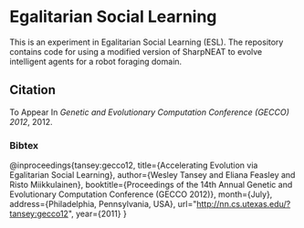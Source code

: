 # Egalitarian Social Learning

This is an experiment in Egalitarian Social Learning (ESL). The repository contains code for using a modified version of SharpNEAT to evolve intelligent agents for a robot foraging domain.

## Citation

To Appear In _Genetic and Evolutionary Computation Conference (GECCO) 2012_, 2012.

### Bibtex

@inproceedings{tansey:gecco12,
title={Accelerating Evolution via Egalitarian Social Learning},
author={Wesley Tansey and Eliana Feasley and Risto Miikkulainen},
booktitle={Proceedings of the 14th Annual Genetic and Evolutionary Computation Conference (GECCO 2012)},
month={July},
address={Philadelphia, Pennsylvania, USA},
url="http://nn.cs.utexas.edu/?tansey:gecco12",
year={2011}
}